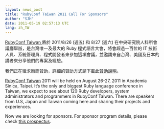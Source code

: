 ```yaml
---
layout: news_post
title: "RubyConf Taiwan 2011 Call For Sponsors"
author: "SJH"
date: 2011-05-19 02:57:13 UTC
lang: zh_TW
---
```


[RubyConf Taiwan ][1]將於 2011/8/26 (週五) 和 8/27 (週六)
在中央研究院人科所會議廳舉辦，是台灣唯一及最大的 Ruby 程式語言大會，將會超過一百位的 IT
技術人員、系統管理員、程式開發者來參加這項會議，並邀請來自台灣、美國及日本的講者來分享他們的專案及經驗。

我們正在徵求廠商贊助，詳細的贊助方式請下載此[贊助說明][2]。

[RubyConf Taiwan][1] 2011 will be held on August 26-27, 2011 in Academia
Sinica, Taipei. It’s the only and biggest Ruby language conference in
Taiwan, we expect to see about 120 Ruby developers, system
administrators and programmers in RubyConf Taiwan. There are speakers
from U.S, Japan and Taiwan coming here and sharing their projects and
experiences.

Now we are looking for sponsors. For sponsor program details, please
check [this prospectus][2].



[1]: http://rubyconf.tw/
[2]: http://rubyconf.tw/2011/cfs/rubyconf-cfs-2011.pdf
